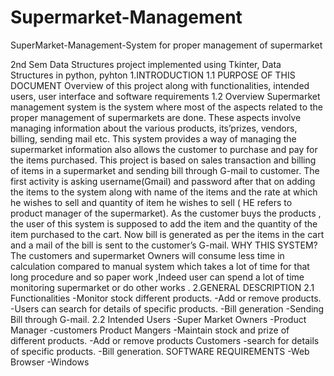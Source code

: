 # Supermarket-Management
SuperMarket-Management-System for proper management of supermarket


2nd Sem Data Structures project implemented using Tkinter, Data Structures in python, pyhton
1.INTRODUCTION
1.1 PURPOSE OF THIS DOCUMENT 
Overview of this project  along with functionalities,  intended users, user interface and software requirements 
1.2 Overview
Supermarket  management system  is the system where most of  the aspects related to the proper management of supermarkets are done. These aspects involve managing information about the various products, its’prizes, vendors, billing, sending mail etc. This system provides a way of managing the supermarket information also allows the customer to purchase and pay for the items purchased.
This project is based on sales transaction and billing of items in a supermarket and sending bill through G-mail to customer. The first activity is asking username(Gmail) and password after that  on adding the items to the system along with name of the items and the rate at which he wishes to sell and quantity of item he wishes to sell ( HE refers to product manager of the supermarket). As the customer buys the products , the user of this system is supposed to add the item and the quantity of the item purchased to the cart. Now bill is generated as per the items in the cart and a mail of the bill is sent to the customer’s G-mail.
WHY THIS SYSTEM?
 The customers and supermarket Owners will consume less time in calculation compared to manual system which takes a lot of time for that long procedure and so paper work    ,Indeed user can spend a lot of time monitoring supermarket or do other works  .
2.GENERAL DESCRIPTION
2.1 Functionalities
-Monitor stock different products.
-Add or remove products.
-Users can search for details of specific products.
-Bill generation
-Sending Bill through G-mail.
2.2 Intended Users
-Super Market Owners
-Product Manager
-customers
Product Mangers 
-Maintain stock and prize of different products.
-Add or remove products
Customers
-search for details of specific products.
-Bill generation.
SOFTWARE REQUIREMENTS
-Web Browser
-Windows
